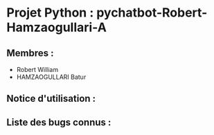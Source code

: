 # Projet Python : pychatbot-Robert-Hamzaogullari-A
 

## Membres : 
- Robert William
- HAMZAOGULLARI Batur

## Notice d'utilisation :



## Liste des bugs connus :
